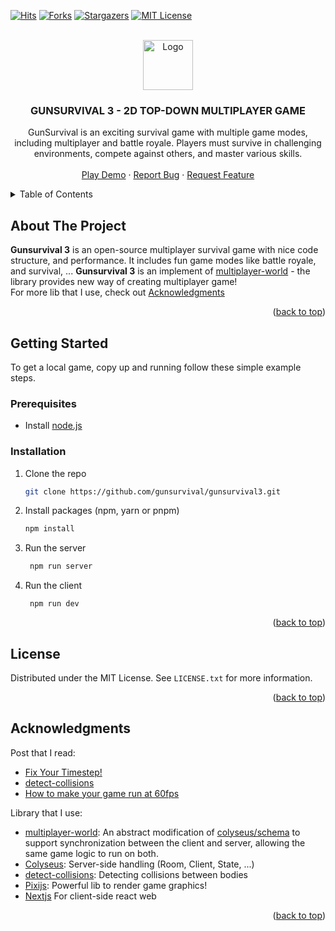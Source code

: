 
<!-- PROJECT SHIELDS -->

<!--
*** I'm using markdown "reference style" links for readability.
*** Reference links are enclosed in brackets [ ] instead of parentheses ( ).
*** See the bottom of this document for the declaration of the reference variables
*** for contributors-url, forks-url, etc. This is an optional, concise syntax you may use.
*** https://www.markdownguide.org/basic-syntax/#reference-style-links
-->

[![Hits](https://hits.seeyoufarm.com/api/count/incr/badge.svg?url=https%3A%2F%2Fgithub.com%2Fgunsurvival%2Fgunsurvival3%2F&count_bg=%2379C83D&title_bg=%23555555&icon=&icon_color=%23E7E7E7&title=Visitors&edge_flat=true)](https://hits.seeyoufarm.com)
[![Forks][forks-shield]][forks-url]
[![Stargazers][stars-shield]][stars-url]
[![MIT License][license-shield]][license-url]

<!-- PROJECT LOGO -->

<br />
<div align="center">
  <a href="https://github.com/gunsurvival/">
    <img src="https://avatars.githubusercontent.com/u/79581117" alt="Logo" width="80" >
  </a>
  <h3 align="center">GUNSURVIVAL 3 - 2D TOP-DOWN MULTIPLAYER GAME</h3>

<p align="center">
<p align="center">
	GunSurvival is an exciting survival game with multiple game modes, including multiplayer and battle royale. Players must survive in challenging environments, compete against others, and master various skills.
    <br />
    <br />
    <a href="http://khoakomlem-internal.ddns.net:1810/">Play Demo</a>
    ·
    <a href="https://github.com/gunsurvival/gunsurvival3/issues">Report Bug</a>
    ·
    <a href="https://github.com/gunsurvival/gunsurvival3/issues">Request Feature</a>
  </p>
</div>

<!-- TABLE OF CONTENTS -->

<details>
  <summary>Table of Contents</summary>
  <ol>
    <li>
      <a href="#about-the-project">About The Project</a>
      <ul>
        <li><a href="#built-with">Built With</a></li>
      </ul>
    </li>
    <li>
      <a href="#getting-started">Getting Started</a>
      <ul>
        <li><a href="#prerequisites">Prerequisites</a></li>
        <li><a href="#installation">Installation</a></li>
      </ul>
    </li>
    <li><a href="#license">License</a></li>
    <li><a href="#contact">Contact</a></li>
    <li><a href="#acknowledgments">Acknowledgments</a></li>
  </ol>
</details>

<!-- ABOUT THE PROJECT -->

## About The Project
**Gunsurvival 3** is an open-source multiplayer survival game with nice code structure, and performance. It includes fun game modes like battle royale, and survival, ... **Gunsurvival 3** is an implement of [multiplayer-world](https://github.com/gunsurvival/multiplayer-world) - the library provides new way of creating multiplayer game!
<br>
For more lib that I use, check out <a href="#Acknowledgments">Acknowledgments</a>


<p align="right">(<a href="#readme-top">back to top</a>)</p>
<!-- GETTING STARTED -->

## Getting Started

To get a local game, copy up and running follow these simple example steps.

### Prerequisites

- Install [node.js](https://nodejs.org/)

### Installation

1. Clone the repo
   ```sh
   git clone https://github.com/gunsurvival/gunsurvival3.git
   ```
2. Install packages (npm, yarn or pnpm)
   ```sh
   npm install
   ```
3. Run the server
   ```sh
    npm run server
   ```
 4. Run the client
	```ssh
	 npm run dev
	 ```

<p align="right">(<a href="#readme-top">back to top</a>)</p>

<!-- LICENSE -->

## License

Distributed under the MIT License. See `LICENSE.txt` for more information.

<p align="right">(<a href="#readme-top">back to top</a>)</p>

<!-- ACKNOWLEDGMENTS -->

## Acknowledgments
Post that I read:
- [Fix Your Timestep!](https://gafferongames.com/post/fix_your_timestep/)
- [detect-collisions](https://www.npmjs.com/package/detect-collisions)
- [How to make your game run at 60fps](https://medium0.com/@tglaiel/how-to-make-your-game-run-at-60fps-24c61210fe75)

Library that I use:
- [multiplayer-world](https://github.com/gunsurvival/multiplayer-world): An abstract modification of [colyseus/schema](https://github.com/colyseus/schema) to support synchronization between the client and server, allowing the same game logic to run on both.
- [Colyseus](https://github.com/colyseus/colyseus): Server-side handling (Room, Client, State, ...)
- [detect-collisions](https://github.com/Prozi/detect-collisions): Detecting collisions between bodies
- [Pixijs](https://github.com/pixijs/pixijs): Powerful lib to render game graphics!
- [Nextjs](https://github.com/vercel/next.js) For client-side react web

<p align="right">(<a href="#readme-top">back to top</a>)</p>

<!-- MARKDOWN LINKS & IMAGES -->

<!-- https://www.markdownguide.org/basic-syntax/#reference-style-links -->

[forks-shield]: https://img.shields.io/github/forks/gunsurvival/gunsurvival3.svg?style=for-the-badge
[forks-url]: https://github.com/gunsurvival/gunsurvival3/network/members
[stars-shield]: https://img.shields.io/github/stars/gunsurvival/gunsurvival3.svg?style=for-the-badge
[stars-url]: https://github.com/gunsurvival/gunsurvival3/stargazers
[issues-shield]: https://img.shields.io/github/issues/gunsurvival/gunsurvival3.svg?style=for-the-badge
[issues-url]: https://github.com/gunsurvival/gunsurvival3/issues
[license-shield]: https://img.shields.io/github/license/gunsurvival/gunsurvival3.svg?style=for-the-badge
[license-url]: https://github.com/gunsurvival/gunsurvival3/blob/master/LICENSE.txt
